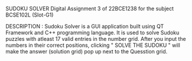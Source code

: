 SUDOKU SOLVER
Digital Assignment 3 of 22BCE1238 for the subject BCSE102L (Slot-G1)

DESCRIPTION :
Sudoku Solver is a GUI application built using QT Framework and C++ programming language. 
It is used to solve Sudoku puzzles with atleast 17 valid entries in the number grid. 
After you input the numbers in their correct positions, clicking " SOLVE THE SUDOKU " will make the answer (solution grid) pop up next to the Quesstion grid.
